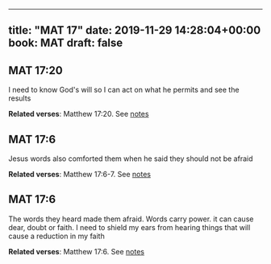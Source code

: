 
---
title: "MAT 17"
date: 2019-11-29 14:28:04+00:00
book: MAT
draft: false
---

## MAT 17:20

I need to know God's will so I can act on what he permits and see the results

**Related verses**: Matthew 17:20. See [notes](https://my.bible.com/notes/3308313352946311709)


## MAT 17:6

Jesus words also comforted them when he said they should not be afraid

**Related verses**: Matthew 17:6-7. See [notes](https://my.bible.com/notes/3308311072385786375)


## MAT 17:6

The words they heard made them afraid. Words carry power. it can cause dear, doubt or faith. I need to shield my ears from hearing things that will cause a reduction in my faith

**Related verses**: Matthew 17:6. See [notes](https://my.bible.com/notes/3308310641555268094)

